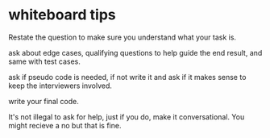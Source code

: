 # whiteboard tips

Restate the question to make sure you understand what your task is.

ask about edge cases, qualifying questions to help guide the end result, and same with test cases.

ask if pseudo code is needed, if not write it and ask if it makes sense to keep the interviewers involved.

write your final code.

It's not illegal to ask for help, just if you do, make it conversational. You might recieve a no but that is fine.
